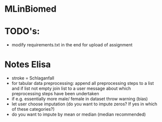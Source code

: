 # MLinBiomed

# TODO's:

- modify requirements.txt in the end for upload of assignment


# Notes Elisa

- stroke = Schlaganfall
- for tabular data preprocessing: append all preprocessing steps to a list and if list not empty join list to a user message about which preprocessing steps have been undertaken
- if e.g. essentially more male/ female in dataset throw warning (bias)
- let user choose imputation (do you want to impute zeros? If yes in which of these categories?)
- do you want to impute by mean or median (median recommended)